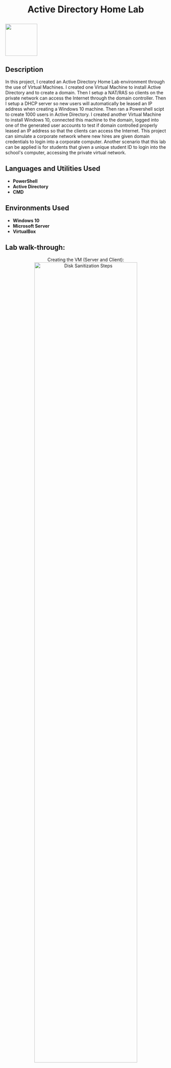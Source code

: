 <h1><p align="center">Active Directory Home Lab  <p align="left"><img src="https://user-images.githubusercontent.com/114441952/192990608-e244e216-063e-4d33-acea-bbcb7dbedf09.png" width="100"></h1>



<h2>Description</h2>
In this project, I created an Active Directory Home Lab environment through the use of Virtual Machines. I created one Virtual Machine to install Active Directory and to create a domain. Then I setup a NAT/RAS so clients on the private network can access the Internet through the domain controller. Then I setup a DHCP server so new users will automatically be leased an IP address when creating a Windows 10 machine. Then ran a Powershell scipt to create 1000 users in Active Directory. I created another Virtual Machine to install Windows 10, connected this machine to the domain, logged into one of the generated user accounts to test if domain controlled properly leased an IP address so that the clients can access the Internet. This project can simulate a corporate network where new hires are given domain credentials to login into a corporate computer. Another scenario that this lab can be applied is for students that given a unique student ID to login into the school's computer, accessing the private virtual network. 

<br />


<h2>Languages and Utilities Used</h2>

- <b>PowerShell
- Active Directory
- CMD</b> 

<h2>Environments Used </h2>

- <b>Windows 10
- Microsoft Server
- VirtualBox</b> 

<h2>Lab walk-through:</h2>

<p align="center">
Creating the VM (Server and Client): <br>
<img src="https://i.imgur.com/4td0nIX.png" height="80%" width="80%" alt="Disk Sanitization Steps"/>

<p align="center">
Rename Ethernet Adapters and Set Internal NIC to desired IP,Mask,Gateway,DNS
<img src="https://i.imgur.com/0s4KQAR.png" height="80%" width="80%" alt="Disk Sanitization Steps"/>

<p align="center">
Configure Local Server to install Active Directory Domain Services, Remote Access, DHCP Server
<img src="https://i.imgur.com/ioQ1laD.png" height="80%" width="80%" alt="Disk Sanitization Steps"/>

<p align="center">
Run Powershell script to create over 1000 user accounts
<img src="https://i.imgur.com/KAuFuUi.png" height="80%" width="80%" alt="Disk Sanitization Steps"/>
   
<p align="center">
Created second VM and gave it admin access, seeing if the domain controller properly leased an IP address
<img src="https://i.imgur.com/K1EPzvP.png" height="80%" width="80%" alt="Disk Sanitization Steps"/>
   
<p align="center">
Confirmed the created users and see that client computer is being properly recognized in Active Directory
<img src="https://i.imgur.com/BJH4xKP.png" height="80%" width="80%" alt="Disk Sanitization Steps"/>
    
<p align="center">
Confirmed the connectivity of the client computer to the Internet
<img src="https://i.imgur.com/rifKXG5.png" height="80%" width="80%" alt="Disk Sanitization Steps"/>
</p>

<!--
 ```diff
- text in red
+ text in green
! text in orange
# text in gray
@@ text in purple (and bold)@@
```
--!>
